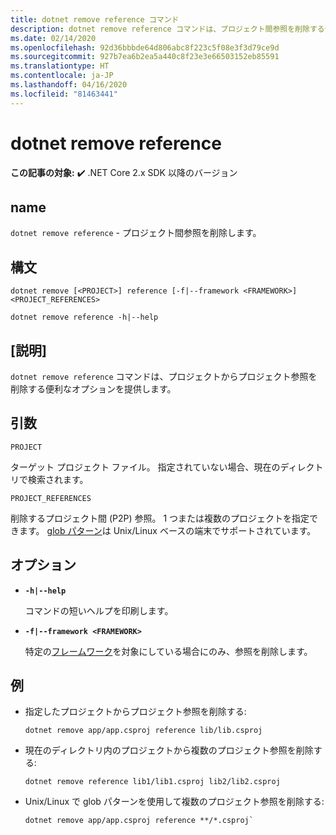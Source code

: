```yaml
---
title: dotnet remove reference コマンド
description: dotnet remove reference コマンドは、プロジェクト間参照を削除する便利なオプションを提供します。
ms.date: 02/14/2020
ms.openlocfilehash: 92d36bbbde64d806abc8f223c5f08e3f3d79ce9d
ms.sourcegitcommit: 927b7ea6b2ea5a440c8f23e3e66503152eb85591
ms.translationtype: HT
ms.contentlocale: ja-JP
ms.lasthandoff: 04/16/2020
ms.locfileid: "81463441"
---
```

# <a name="dotnet-remove-reference"></a>dotnet remove reference

**この記事の対象:** ✔️ .NET Core 2.x SDK 以降のバージョン

## <a name="name"></a>name

`dotnet remove reference` - プロジェクト間参照を削除します。

## <a name="synopsis"></a>構文

```dotnetcli
dotnet remove [<PROJECT>] reference [-f|--framework <FRAMEWORK>] <PROJECT_REFERENCES>

dotnet remove reference -h|--help
```

## <a name="description"></a>[説明]

`dotnet remove reference` コマンドは、プロジェクトからプロジェクト参照を削除する便利なオプションを提供します。

## <a name="arguments"></a>引数

`PROJECT`

ターゲット プロジェクト ファイル。 指定されていない場合、現在のディレクトリで検索されます。

`PROJECT_REFERENCES`

削除するプロジェクト間 (P2P) 参照。 1 つまたは複数のプロジェクトを指定できます。 [glob パターン](https://en.wikipedia.org/wiki/Glob_(programming))は Unix/Linux ベースの端末でサポートされています。

## <a name="options"></a>オプション

- **`-h|--help`**

  コマンドの短いヘルプを印刷します。

- **`-f|--framework <FRAMEWORK>`**

  特定の[フレームワーク](../../standard/frameworks.md)を対象にしている場合にのみ、参照を削除します。

## <a name="examples"></a>例

- 指定したプロジェクトからプロジェクト参照を削除する:

  ```dotnetcli
  dotnet remove app/app.csproj reference lib/lib.csproj
  ```

- 現在のディレクトリ内のプロジェクトから複数のプロジェクト参照を削除する:

  ```dotnetcli
  dotnet remove reference lib1/lib1.csproj lib2/lib2.csproj
  ```

- Unix/Linux で glob パターンを使用して複数のプロジェクト参照を削除する:

  ```dotnetcli
  dotnet remove app/app.csproj reference **/*.csproj`
  ```
